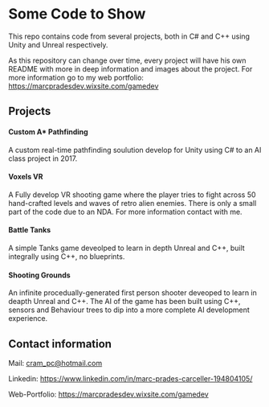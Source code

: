Some Code to Show
===============
This repo contains code from several projects, both in C# and C++ using Unity and Unreal respectively.

As this repository can change over time, every project will have his own README with more in deep information and images about the project. For more information go to my web portfolio: https://marcpradesdev.wixsite.com/gamedev

Projects
---------------

#### Custom A* Pathfinding
A custom real-time pathfinding soulution develop for Unity using C# to an AI class project in 2017.


#### Voxels VR
A Fully develop VR shooting game where the player tries to fight across 50 hand-crafted levels and waves of retro alien enemies.
There is only a small part of the code due to an NDA. For more information contact with me.

#### Battle Tanks
A simple Tanks game deveolped to learn in depth Unreal and C++, built integrally using C++, no blueprints.


#### Shooting Grounds
An infinite procedually-generated first person shooter deveoped to learn in deapth Unreal and C++. The AI of the game has been built using C++, sensors and Behaviour trees to dip into a more complete AI development experience.


Contact information
---------------
Mail: cram_pc@hotmail.com

Linkedin: https://www.linkedin.com/in/marc-prades-carceller-194804105/

Web-Portfolio: https://marcpradesdev.wixsite.com/gamedev
